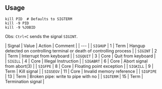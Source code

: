 ---
---

## Usage

```shell
kill PID  # Defaults to SIGTERM
kill -9 PID
kill -9 %JOBID
```

Obs: `Ctrl+C` sends the signal `SIGINT`.

| Signal | Value | Action | Comment |
| --- |
| `SIGHUP` | 1 | Term | Hangup detected on controlling terminal or death of controlling process |
| `SIGINT` | 2 | Term | Interrupt from keyboard |
| `SIGQUIT` | 3 | Core | Quit from keyboard |
| `SIGILL` | 4 | Core | Illegal Instruction |
| `SIGABRT` | 6 | Core | Abort signal from abort(3) |
| `SIGFPE` | 8 | Core | Floating point exception |
| `SIGKILL` | 9 | Term | Kill signal |
| `SIGSEGV` | 11 | Core | Invalid memory reference |
| `SIGPIPE` | 13 | Term | Broken pipe: write to pipe with no |
| `SIGTERM` | 15 | Term | Termination signal |
